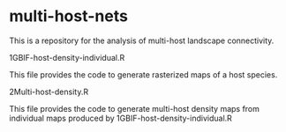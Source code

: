 # multi-host-nets
This is a repository for the analysis of multi-host landscape connectivity.

1GBIF-host-density-individual.R 

  This file provides the code to generate rasterized maps of a host species.

2Multi-host-density.R
  
  This file provides the code to generate multi-host density maps from individual maps produced by 1GBIF-host-density-individual.R

